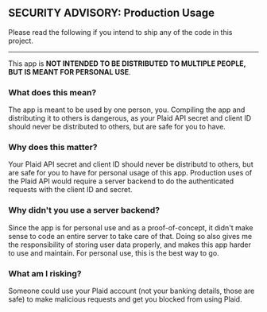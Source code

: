 ## SECURITY ADVISORY: Production Usage

Please read the following if you intend to ship any of the code in this project.

---

This app is **NOT INTENDED TO BE DISTRIBUTED TO MULTIPLE PEOPLE, BUT IS MEANT FOR PERSONAL USE**.

### What does this mean?

The app is meant to be used by one person, you. Compiling the app and distributing it to others is dangerous, as your Plaid API secret and client ID should never be distributed to others, but are safe for you to have.

### Why does this matter?

Your Plaid API secret and client ID should never be distributd to others, but are safe for you to have for personal usage of this app. Production uses of the Plaid API would require a server backend to do the authenticated requests with the client ID and secret.

### Why didn't you use a server backend?

Since the app is for personal use and as a proof-of-concept, it didn't make sense to code an entire server to take care of that. Doing so also gives me the responsibility of storing user data properly, and makes this app harder to use and maintain. For personal use, this is the best way to go.

### What am I risking?

Someone could use your Plaid account (not your banking details, those are safe) to make malicious requests and get you blocked from using Plaid.
